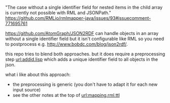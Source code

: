 
"The case without a single identifier field for nested items in the child array is currently not possible with RML and JSONPath."
https://github.com/RMLio/rmlmapper-java/issues/93#issuecomment-771695761


https://github.com/AtomGraph/JSON2RDF can handle objects in an array without a single identifier field but it isn't configurable like RML so you need to postprocess e.g. http://www.bobdc.com/blog/json2rdf/.

this repo tries to blend both approaches. but it does require a preprocessing step <url:addid.lisp> which adds a unique identifier field to all objects in the json. 

what i like about this approach:
- the preprocessing is generic (you don't have to adapt it for each new input source)
- see the other notes at the top of <url:mapping.rml.ttl>
